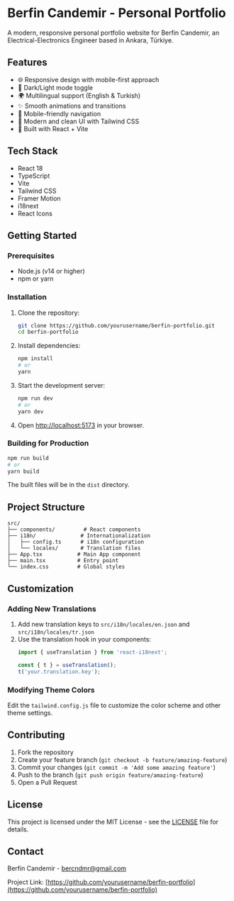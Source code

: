 # Berfin Candemir - Personal Portfolio

A modern, responsive personal portfolio website for Berfin Candemir, an Electrical-Electronics Engineer based in Ankara, Türkiye.

## Features

- 🌐 Responsive design with mobile-first approach
- 🌙 Dark/Light mode toggle
- 🌍 Multilingual support (English & Turkish)
- ✨ Smooth animations and transitions
- 📱 Mobile-friendly navigation
- 🎨 Modern and clean UI with Tailwind CSS
- 🚀 Built with React + Vite

## Tech Stack

- React 18
- TypeScript
- Vite
- Tailwind CSS
- Framer Motion
- i18next
- React Icons

## Getting Started

### Prerequisites

- Node.js (v14 or higher)
- npm or yarn

### Installation

1. Clone the repository:
   ```bash
   git clone https://github.com/yourusername/berfin-portfolio.git
   cd berfin-portfolio
   ```

2. Install dependencies:
   ```bash
   npm install
   # or
   yarn
   ```

3. Start the development server:
   ```bash
   npm run dev
   # or
   yarn dev
   ```

4. Open [http://localhost:5173](http://localhost:5173) in your browser.

### Building for Production

```bash
npm run build
# or
yarn build
```

The built files will be in the `dist` directory.

## Project Structure

```
src/
├── components/         # React components
├── i18n/              # Internationalization
│   ├── config.ts      # i18n configuration
│   └── locales/       # Translation files
├── App.tsx           # Main App component
├── main.tsx          # Entry point
└── index.css         # Global styles
```

## Customization

### Adding New Translations

1. Add new translation keys to `src/i18n/locales/en.json` and `src/i18n/locales/tr.json`
2. Use the translation hook in your components:
   ```typescript
   import { useTranslation } from 'react-i18next';
   
   const { t } = useTranslation();
   t('your.translation.key');
   ```

### Modifying Theme Colors

Edit the `tailwind.config.js` file to customize the color scheme and other theme settings.

## Contributing

1. Fork the repository
2. Create your feature branch (`git checkout -b feature/amazing-feature`)
3. Commit your changes (`git commit -m 'Add some amazing feature'`)
4. Push to the branch (`git push origin feature/amazing-feature`)
5. Open a Pull Request

## License

This project is licensed under the MIT License - see the [LICENSE](LICENSE) file for details.

## Contact

Berfin Candemir - [bercndmr@gmail.com](mailto:bercndmr@gmail.com)

Project Link: [https://github.com/yourusername/berfin-portfolio](https://github.com/yourusername/berfin-portfolio)

